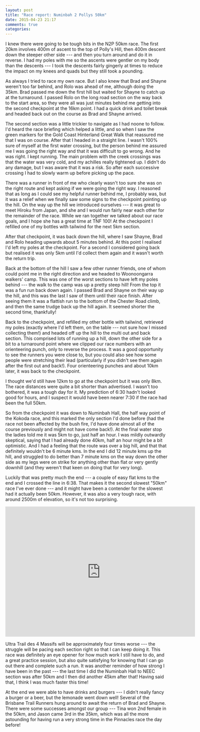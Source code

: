 ```yaml
---
layout: post
title: "Race report: Numinbah 2 Pollys 50km"
date: 2015-04-23 21:17
comments: true
categories: 
---
```

I knew there were going to be tough bits in the N2P 50km race. The first
20km involves 400m of ascent to the top of Polly's Hill, then 400m descent
down the steeper other side --- and then you turn around and do it in reverse.
I had my poles with me so the ascents were gentler on my body than the
descents --- I took the descents fairly gingerly at times to reduce the
impact on my knees and quads but they still took a pounding.

As always I tried to race my own race. But I also knew that Brad and Shayne
weren't too far behind, and Rolo was ahead of me, although doing the 35km.
Brad passed me down the first hill but waited for Shayne to catch up at the
turnaround. I passed Rolo on the long road section on the way back to the
start area, so they were all was just minutes behind me getting into the second
checkpoint at the 16km point. I had a quick drink and toilet break and headed
back out on the course as Brad and Shayne arrived.

The second section was a little trickier to navigate as I had noone to follow.
I'd heard the race briefing which helped a little, and so when I saw the green
markers for the Gold Coast Hinterland Great Walk that reassured me that
I was on course.
After that I headed in a straight line. I wasn't 100% sure of myself at the
first water crossing, but the person behind me assured me I was going the right
way and that it was difficult to go wrong. And he was right. I kept running.
The main problem with the creek crossings was that the water was very cold,
and my achilles really tightened up. I didn't do any damage, but I was aware
that it was a risk. So after each successive crossing I had to slowly warm
up before picking up the pace.

There was a runner in front of me who clearly wasn't too sure she was on the
right route and kept asking if we were going the right way. I reasoned that
as long as I could see my helpful runner behind me, I probably was, but it
was a relief when we finally saw some signs to the checkpoint pointing up the
hill. On the way up the hill we introduced ourselves --- it was great
to meet Hiroku from Japan, and she and I would run fairly near each other
for the remainder of the race.  While we ran together
we talked about our race goals, and I hope she has a great time at TNF 100!
At the checkpoint I refilled one of my bottles with tailwind for the next
5km section.

After that checkpoint, it was back down the hill, where I saw Shayne, Brad
and Rolo heading upwards about 5 minutes behind. At this point I realised
I'd left my poles at the checkpoint. For a second I considered going back
but realised it was only 5km until I'd collect them again and it wasn't
worth the return trip.

Back at the bottom of the hill I saw a few other runner friends, one of
whom could point me in the right direction and we headed to Woonoongarra
walkers' camp. This was one of the worst sections to have left my poles
behind --- the walk to the camp was up a pretty steep hill! From the top it was
a fun run back down again. I passed Brad and Shayne on their way up the hill,
and this was the last I saw of them until their race finish. After seeing
them it was a flattish run to the bottom of the Chester Road climb, and then
the same trudge back up the hill again. It seemed shorter the second time,
thankfully!

Back to the checkpoint, and refilled my other bottle with tailwind, retrieved
my poles (exactly where I'd left them, on the table --- not sure how I missed
collecting them!) and headed off up the hill to the multi out and back section.
This comprised lots of running up a hill, down the other side for a bit to
a turnaround point where we clipped our race numbers with an orienteering
punch, only to reverse the process. It was a good opportunity to see the
runners you were close to, but you could also see how some people were
stretching their lead (particularly if you didn't see them again after the
first out and back!). Four orienteering punches and about 10km later, it
was back to the checkpoint.

I thought we'd still have 12km to go at the checkpoint but it was only
8km. The race distances were quite a bit shorter than advertised. I wasn't
too bothered, it was a tough day for it. My prediction of 6:30 hadn't looked
good for hours, and I suspect it would have been nearer 7:30 if the race
had been the full 50km.

So from the checkpoint it was down to Numinbah Hall, the half way point of
the Kokoda race, and this marked the only section I'd done before (had
the race not been affected by the bush fire, I'd have done almost all of
the course previously and might not have come back!). At the final water
stop the ladies told me it was 5km to go, just half an hour. I was mildly
outwardly skeptical, saying that I had already done 40km, half an hour
might be a bit optimistic. And I had a feeling that the route was over
a big hill, and that that definitely wouldn't be 6 minute kms. In the 
end I did 12 minute kms up the hill, and struggled to do better than 7
minute kms on the way down the other side as my legs were on strike for
anything other than flat or very gently downhill (and they weren't that
keen on doing that for very long).

Luckily that was pretty much the end --- a couple of easy flat kms to the
end and I crossed the line in 6:38. That makes it the second slowest "50km"
race I've ever done --- and it might have been a contender for the slowest
had it actually been 50km. However, it was also a very tough race, with
around 2500m of elevation, so it's not too surprising.

<iframe height='405' width='590' frameborder='0' allowtransparency='true' scrolling='no' src='https://www.strava.com/activities/288203724/embed/82e234022d00d1e7f67abad40c1af7a99adaff84'></iframe>

Ultra Trail des 4 Massifs will be approximately four times worse --- the
struggle will be pacing each section right so that I can keep doing it.
This race was definitely an eye opener for how much work I still have to
do, and a great practice session, but also quite satisfying for knowing
that I can go out there and complete such a run. It was another reminder
of how strong I have been in the past --- the last time I did the Numinbah
Hall to NEEC section was after 50km and I then did another 45km after that!
Having said that, I think I was much faster this time!

At the end we were able to have drinks and burgers --- I didn't really fancy
a burger or a beer, but the lemonade went down well! Several of the
Brisbane Trail Runners hung around to await the return of Brad and Shayne.
There were some successes amongst our group --- Tina won 2nd female in the
50km, and Jason came 3rd in the 35km, which was all the more astounding
for having run a very strong time in the Pinnacles race the day before!
